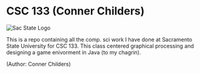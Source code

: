 # CSC 133 (Conner Childers)
![Sac State Logo](https://upload.wikimedia.org/wikipedia/commons/3/36/California_State_University%2C_Sacramento_seal.svg) 

This is a repo containing all the comp. sci work I have done at Sacramento State University for CSC 133.
This class centered graphical processing and designing a game enivorment in Java (to my chagrin).

(Author: Conner Childers)